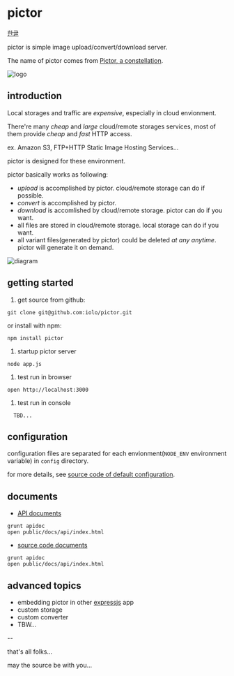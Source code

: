 pictor
======

[한글](README.ko.md)

pictor is simple image upload/convert/download server.

The name of pictor comes from [Pictor, a constellation](http://en.wikipedia.org/wiki/Pictor).

![logo](../master/public/pictor.jpg?raw=true)

introduction
------------

Local storages and traffic are *expensive*, especially in cloud envionment.

There're many *cheap* and *large* cloud/remote storages services,
most of them provide *cheap* and *fast* HTTP access.

ex. Amazon S3, FTP+HTTP Static Image Hosting Services...

pictor is designed for these environment.

pictor basically works as following:

- *upload* is accomplished by pictor. cloud/remote storage can do if possible.
- *convert* is accomplished by pictor.
- *download* is accomlished by cloud/remote storage. pictor can do if you want.
- all files are stored in cloud/remote storage. local storage can do if you want.
- all variant files(generated by pictor) could be deleted *at any anytime*. pictor will generate it on demand.

![diagram](../master/public/docs/pictor.png?raw=true)

getting started
---------------

1. get source from github:

  ```
  git clone git@github.com:iolo/pictor.git
  ```
  
  or install with npm:
  
  ```
  npm install pictor
  ```
  
1. startup pictor server

  ```
  node app.js
  ```
  
1. test run in browser

  ```
  open http://localhost:3000
  ```
  
1. test run in console

  ```
	TBD...
  ```

configuration
-------------

configuration files are separated for each envionment(`NODE_ENV` environment variable) in `config` directory.

for more details, see [source code of default configuration](../master/config/defaults.js).

documents
---------

* [API documents](http://pictor.iolo.kr/docs/api/)

```
grunt apidoc
open public/docs/api/index.html
```

* [source code documents](http://pictor.iolo.kr/docs/dox/)

```
grunt apidoc
open public/docs/api/index.html
```

advanced topics
---------------

* embedding pictor in other [expressjs](http://expressjs.com) app
* custom storage
* custom converter
* TBW...

--

that's all folks...

may the source be with you...
